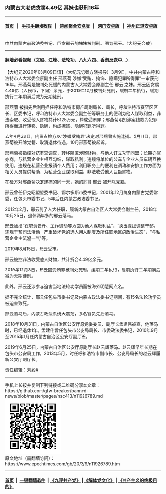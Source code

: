 ### 内蒙古大老虎贪腐4.49亿 其妹也获刑16年
------------------------

#### [首页](https://github.com/gfw-breaker/banned-news/blob/master/README.md) &nbsp;&nbsp;|&nbsp;&nbsp; [手把手翻墙教程](https://github.com/gfw-breaker/guides/wiki) &nbsp;&nbsp;|&nbsp;&nbsp; [禁闻聚合安卓版](https://github.com/gfw-breaker/bn-android) &nbsp;&nbsp;|&nbsp;&nbsp; [网门安卓版](https://github.com/oGate2/oGate) &nbsp;&nbsp;|&nbsp;&nbsp; [神州正道安卓版](https://github.com/SzzdOgate/update) 



<div><img alt="" class="aligncenter wp-post-image" src="https://i.epochtimes.com/assets/uploads/2019/08/xingyun-Web-Banner-1200x800-v1-600x400-1-1.jpg"/>
<div class="red16 caption">
 中共内蒙古前政法委书记、巨贪邢云的妹妹被判刑。图为邢云。（大纪元合成）
</div>
</div><hr/>

#### [翻墙必看视频（文昭、江峰、法轮功、八九六四、香港反送中...）](https://github.com/gfw-breaker/banned-news/blob/master/pages/link3.md)

<div><p>
 【大纪元2020年03月09日讯】（大纪元记者方晓报导）3月9日，中共内蒙古呼和浩特市人大常委会原副主任
 <ok href="https://www.epochtimes.com/gb/tag/%E9%82%A2%E7%87%95%E8%8F%8A.html">
  邢燕菊
 </ok>
 涉嫌“受贿、掩饰、隐瞒犯罪所得罪”一审获刑16年。邢燕菊是被判处死缓的内蒙古人大常委会原副主任
 <ok href="https://www.epochtimes.com/gb/tag/%E9%82%A2%E4%BA%91.html">
  邢云
 </ok>
 之妹。邢云因贪腐4.49亿（人民币，下同）余元，于2019年12月被判处死刑，缓期二年执行，缓期执行二年期满后减为无期徒刑。
</p>
<p>
 <ok href="https://www.epochtimes.com/gb/tag/%E9%82%A2%E7%87%95%E8%8F%8A.html">
  邢燕菊
 </ok>
 被指先后利用担任呼和浩特市房产局副局长、局长，呼和浩特市赛罕区区长、区委书记，呼和浩特市人大常委会副主任等职务上的便利为他人谋取利益，非法索取、收受他人财物共计5125万元，构成受贿罪；邢燕菊明知涉案钱款为犯罪所得而进行转移、隐瞒，构成掩饰、隐瞒犯罪所得罪。
</p>
<p>
 去年4月29日，内蒙古检方以“涉嫌受贿罪”决定对邢燕菊实施逮捕。5月11日，邢燕菊被开除党籍、取消退休待遇。10月邢燕菊被起诉。
</p>
<p>
 邢燕菊被指控对抗审查调查，转移隐匿涉案财物，与他人订立攻守同盟；长期亦官亦商，与私营企业主相互勾结，谋取私利；违规将单位的公车与企业人员车辆互换使用，违规在私营企业报销个人费用；利用职务上的便利在调动和安排工作方面为相关人员提供帮助，为私营企业谋取利益，非法收受他人巨额财物。
</p>
<p>
 在检方对邢燕菊决定逮捕的同一天，她的哥哥
 <ok href="https://www.epochtimes.com/gb/tag/%E9%82%A2%E4%BA%91.html">
  邢云
 </ok>
 被开除党籍。
</p>
<p>
 邢云曾任伊克昭盟盟委书记、鄂尔多斯市委书记，2001年12月跻身内蒙古党委常委，任包头市委书记，5年后任内蒙古政法委书记。
</p>
<p>
 2012年2月，邢云到了人大任职，履新内蒙古自治区人大常委会副主任。2018年10月25日，退休两年多的邢云落马。
</p>
<p>
 邢云被指“在职务晋升、工作调动等方面为他人谋取利益”，“突击提拔调整干部，违规干预司法活动，严重破坏党的选人用人制度及所任职地区的政治生态”，“与私营企业主沆瀣一气”等。
</p>
<p>
 2019年8月15日，邢云受审。
</p>
<p>
 邢云被控非法收受他人财物，共计折合4.49亿余元。
</p>
<p>
 2019年12月3日，邢云因受贿罪被判处死刑，缓期二年执行，缓期执行二年期满后减为无期徒刑。
</p>
<p>
 此外，邢云还涉参与迫害当地法轮功学员而被海外明慧网点名。
</p>
<p>
 据不完全统计，邢云任包头市委书记及内蒙古政法委书记期间，有15名法轮功学员被迫害致死。
</p>
<p>
 邢云落马后，内蒙古政法系统大震荡，多名官员先后落马。
</p>
<p>
 2018年10月31日，内蒙古自治区公安厅原党委委员、副厅长孟建伟被查，他落马时，已经退休1年。孟建伟曾任包头市公安局局长、市委政法委书记，2010年9月至2015年1月任内蒙古自治区公安厅副厅长。
</p>
<p>
 2019年6月25日，内蒙古自治区公安厅原副厅长赵云辉落马。赵云辉早年长期在包头市公安局工作。2013年5月，时任呼和浩特市副市长、公安局局长的赵云辉履新公安厅副厅长。
</p>
<p>
 责任编辑：刘毅#
</p>
</div>
<hr/>
手机上长按并复制下列链接或二维码分享本文章：<br/>
https://github.com/gfw-breaker/banned-news/blob/master/pages/nsc413/n11926789.md <br/>
<a href='https://github.com/gfw-breaker/banned-news/blob/master/pages/nsc413/n11926789.md'><img src='https://github.com/gfw-breaker/banned-news/blob/master/pages/nsc413/n11926789.md.png'/></a> <br/>
原文地址（需翻墙访问）：https://www.epochtimes.com/gb/20/3/9/n11926789.htm


------------------------
#### [首页](https://github.com/gfw-breaker/banned-news/blob/master/README.md) &nbsp;|&nbsp; [一键翻墙软件](https://github.com/gfw-breaker/nogfw/blob/master/README.md) &nbsp;| [《九评共产党》](https://github.com/gfw-breaker/9ping.md/blob/master/README.md#九评之一评共产党是什么) | [《解体党文化》](https://github.com/gfw-breaker/jtdwh.md/blob/master/README.md) | [《共产主义的终极目的》](https://github.com/gfw-breaker/gczydzjmd.md/blob/master/README.md)


<img src='http://gfw-breaker.win/banned-news/pages/nsc413/n11926789.md' width='0px' height='0px'/>